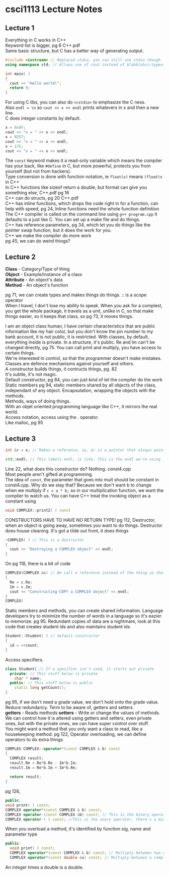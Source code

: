 # csci1113 Lecture Notes
## Lecture 1
Everything in C works in C++  
Keyword list is bigger, pg 6 C++.pdf  
Same basic structure, but C has a better way of generating output.
```C++
#include <iostream> // Replaced stdio, you can still use stdio though
using namespace std; // Allows use of cout instead of blahblahsirtypesalot

int main( )
{
  cout << "Hello world!";
  return 0;
}
```
For using C libs, you can also do ```<cstdio>``` to emphasize the C ness.  
Also ```endl = \n``` so ```cout << x << endl``` prints whatevers in x and then a new line.  
C does integer constants by default.  
```C++
x = 0xAF;
cout << "x = " << x << endl;
x = 0257;
cout << "x = " << x << endl;
x = 175;
cout << "x = " << x << endl;
```
The ```const``` keyword makes it a read-only variable which means the compiler has your back, like ```#define``` in C, but more powerful, protects you from yourself (but not from hackers).  
Type conversion is done with function notation, ie ```float(x)``` means ```(float)x``` in C++  
In C++ functions like sizeof return a double, but format can give you something else, C++.pdf pg 16  
C++ can do structs, pg 20 C++.pdf  
C++ has inline functions, which drops the code right in for a function, can help with speed, pg 24, Inline functions need the whole function definition  
The C++ compiler is called on the command line using ```g++ program.cpp``` it defaults to a just like C. You can set up a make file and do things.  
C++ has reference parameters, pg 34, which let you do things like the pointer swap function, but it does the work for you.  
C++ we make the compiler do more work  
pg 45, we can do weird things?  
  
## Lecture 2
**Class** - Category/Type of thing  
**Object** - Example/instance of a class  
**Attribute** - An object's data  
**Method** - An object's function  
  
pg 71, we can create types and makes things do things. :: is a scope operator  
When I travel, I don't lose my ability to speak. When you ask for a complest, you get the whole package, it travels as a unit, unlike in C, so that make things easier, so it keeps that class, so pg 73, it moves things.  

I am an object class human, I have certain characteristics that are public information like my hair color, but you don't know the pin number to my bank account, it is not public, it is restricted. With classes, by default, everything inside is private. In a structure, it's public. Re and Im can't be changed directly, pg 75. You can call print and multiply, you have access to certain things.  
We're interested in control, so that the programmer doesn't make mistakes. Classes are defence mechanisms against yourself and others.  
A constructor builds things, it contructs things, pg. 82  
It's subtle, it's not magic.  
Default constructor, pg 84, you can just kind of let the compiler do the work  
Static members pg 94, static members shared by all objects of the class, independant of any object.
Encapsulation, wrapping the objects with the methods.  
Methods, ways of doing things.  
With an objet oriented programming language like C++, it mirrors the real world.  
Access notation, access using the . operator.  
Like malloc, pg 95

## Lecture 3
```C++
int &r = x; // Makes a reference, ie, &r is a pointer that always points to the variable x
```
```C++
std::endl; // This labels endl, is like, this is the endl we're using
```
Line 22, what does this constructor do? Nothing. const4.cpp  
Most people aren't gifted at programming.  
The idea of ```const```, the parameter that goes into mult should be constant in const4.cpp. Why do we stay that? Because we don't want b to change when we multiply if ```c = a * b;``` so in our multiplication function, we want the complier to watch us.
You can have C++ treat the invoking object as a constant using
```C++
void COMPLEX::print2( ) const
```  
CONSTRUCTORS HAVE TO HAVE NO RETURN TYPE!
pg 112, Destructor, when an object is going away, sometimes you want to do things. Destructor does house cleaning. It's got a tilde out front, it does things
```C++
~COMPLEX( ) // This is a destructor
{
  cout << "Destroying a COMPLEX object" << endl;
}
```
On pg 118, there is a bit of code
```C++
COMPLEX(COMPLEX &c) // We call a reference instead of the thing so that this actually copies and doesn't do a weird recursion thing. 
{
  Re = c.Re;
  Im = c.Im;
  cout << "Constructing-COPY a COMPLEX object" << endl;
}
COMPLEX(
```
Static members and methods, you can create shared information. Language developers try to minimize the number of words in a language so it's eazier to memorize.
pg 95. Redundant copies of data are a nightmare, look at this code that creates student ids and also maintains student ids
```C++
Student::Student( ) // default constructor
{
  id = ++count;
}
```
Access specifiers.
```C++
class Student{ // If a specifier isn't used, it starts out private
  private: // This stuff below is private
    char * name;
  public: // This stuff below is public
    static long getCount();
}
```
pg 95, if we don't need a grade value, we don't hold onto the grade value. Reduce redundancy.
Term to be aware of, getters and setters.  
**getters** - Reads methods
**setters** - Write or change the values of methods.
We can control how it is altered using getters and setters, even private ones, but with the private ones, we can have super control over stuff.  
You might want a method that you only want a class to read, like a housekeeping method.
pg 122, Operator overloading, we can define operators to do extra things
```C++
COMPLEX COMPLEX::operator*(const COMPLEX & b) const
{
  COMPLEX result;
  result.Re = Re*b.Re - Im*b.Im;
  result.Im = Re*b.Im + Im*b.Re;
  
  return result;
}
```
pg 126,
```C++
public:
void print( ) const;
COMPLEX operator*(const COMPLEX & b) const;
COMPLEX operator-(const COMPLEX &b) const; // This is the binary operator, we've got the complex and then another complex
COMPLEX operator-( ) const; //This is the unary operator, there's a minus and a complex
```
When you overload a method, it's identified by function sig, name and parameter type
```C++
public:
  void print( ) const;
  COMPLEX operator*(const COMPLEX & b) const; // Multiply between two complex numbers
  COMPLEX operator*(const double &x) const; // Multiply between a complex number and a regular number
```
An integer times a double is a double.

     
